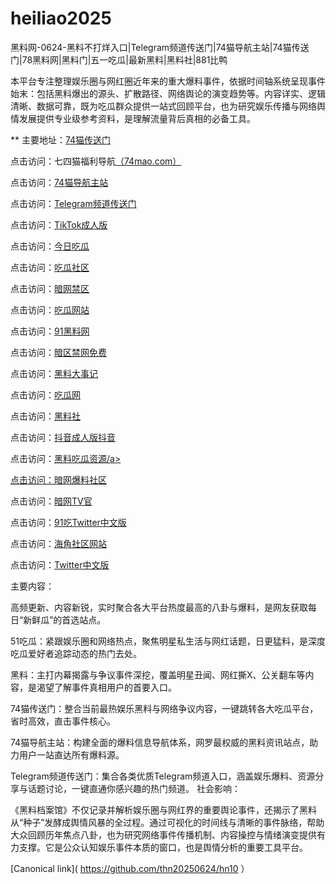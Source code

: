 # heiliao2025
黑料网-0624-黑料不打烊入口|Telegram频道传送门|74猫导航主站|74猫传送门|78黑料网|黑料门|五一吃瓜|最新黑料|黑料社|881比鸭

本平台专注整理娱乐圈与网红圈近年来的重大爆料事件，依据时间轴系统呈现事件始末：包括黑料爆出的源头、扩散路径、网络舆论的演变趋势等。内容详实、逻辑清晰、数据可靠，既为吃瓜群众提供一站式回顾平台，也为研究娱乐传播与网络舆情发展提供专业级参考资料，是理解流量背后真相的必备工具。

** 主要地址：<a href="https://74mao.com/">74猫传送门</a>

点击访问：七四猫福利导航<a href="https://74mao.com/">（74mao.com）</a>

点击访问：<a href="https://74mao.com/">74猫导航主站</a>

点击访问：<a href="https://74mao.com/">Telegram频道传送门</a>

点击访问：<a href="https://cg76.pages.dev/">TikTok成人版</a>

点击访问：<a href="https://pi11-1.pages.dev/">今日吃瓜</a>

点击访问：<a href="https://cg863.pages.dev/">吃瓜社区</a>

点击访问：<a href="https://cg57-69.pages.dev/">暗网禁区</a>

点击访问：<a href="https://cg81-01.pages.dev/">吃瓜网站</a>

点击访问：<a href="https://pi36-2.pages.dev/">91黑料网</a>

点击访问：<a href="https://aw5-07.pages.dev/">暗区禁网免费</a>

点击访问：<a href="https://hl402.pages.dev/">黑料大事记</a>

点击访问：<a href="https://hl442.pages.dev/">吃瓜网</a>

点击访问：<a href="https://hl398.pages.dev/">黑料社</a>

点击访问：<a href="https://dy8-01.pages.dev/">抖音成人版抖音</a>

点击访问：<a href="https://hl400.pages.dev/">黑料吃瓜资源/a>

点击访问：<a href="https://aw3-02.pages.dev/">暗网爆料社区</a>

点击访问：<a href="https://aw7-02.pages.dev/">暗网TV官</a>

点击访问：<a href="https://cg28-01.pages.dev/">91吃Twitter中文版</a>

点击访问：<a href="https://hj-1156.pages.dev/">海角社区网站</a>

点击访问：<a href="https://cg32-01.pages.dev/">Twitter中文版</a>

主要内容：

高频更新、内容新锐，实时聚合各大平台热度最高的八卦与爆料，是网友获取每日“新鲜瓜”的首选站点。

51吃瓜：紧跟娱乐圈和网络热点，聚焦明星私生活与网红话题，日更猛料，是深度吃瓜爱好者追踪动态的热门去处。

黑料：主打内幕揭露与争议事件深挖，覆盖明星丑闻、网红撕X、公关翻车等内容，是渴望了解事件真相用户的首要入口。

74猫传送门：整合当前最热娱乐黑料与网络争议内容，一键跳转各大吃瓜平台，省时高效，直击事件核心。

74猫导航主站：构建全面的爆料信息导航体系，网罗最权威的黑料资讯站点，助力用户一站直达所有爆料源。

Telegram频道传送门：集合各类优质Telegram频道入口，涵盖娱乐爆料、资源分享与话题讨论，一键直通你感兴趣的热门频道。
社会影响：

《黑料档案馆》不仅记录并解析娱乐圈与网红界的重要舆论事件，还揭示了黑料从“种子”发酵成舆情风暴的全过程。通过可视化的时间线与清晰的事件脉络，帮助大众回顾历年焦点八卦，也为研究网络事件传播机制、内容操控与情绪演变提供有力支撑。它是公众认知娱乐事件本质的窗口，也是舆情分析的重要工具平台。


[Canonical link]( https://github.com/thn20250624/hn10 ）
